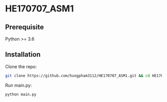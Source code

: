 # HE170707_ASM1

## Prerequisite

Python >= 3.6

## Installation

Clone the repo:

```sh
git clone https://github.com/hungpham3112/HE170707_ASM1.git && cd HE170707_ASM1 
```

Run main.py:

```python
python main.py
```
